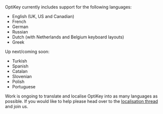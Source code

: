 OptiKey currently includes support for the following languages:

* English (UK, US and Canadian)
* French
* German
* Russian
* Dutch (with Netherlands and Belgium keyboard layouts)
* Greek

Up next/coming soon:

* Turkish
* Spanish
* Catalan
* Slovenian
* Polish
* Portuguese

Work is ongoing to translate and localise OptiKey into as many languages as possible. If you would like to help please head over to the [localisation thread](https://github.com/JuliusSweetland/OptiKey/issues/148) and join us.